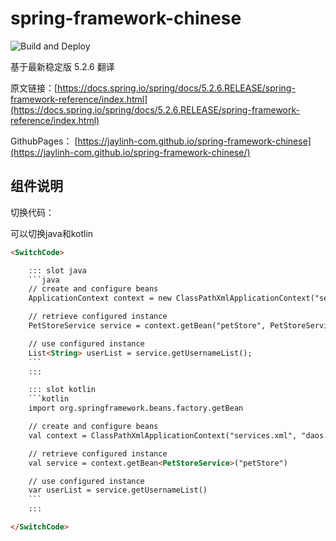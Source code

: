 # spring-framework-chinese

![Build and Deploy](https://github.com/jaylinh-com/spring-framework-chinese/workflows/Build%20and%20Deploy/badge.svg)


基于最新稳定版 5.2.6 翻译


原文链接：[https://docs.spring.io/spring/docs/5.2.6.RELEASE/spring-framework-reference/index.html](https://docs.spring.io/spring/docs/5.2.6.RELEASE/spring-framework-reference/index.html)

GithubPages： [https://jaylinh-com.github.io/spring-framework-chinese](https://jaylinh-com.github.io/spring-framework-chinese/)

## 组件说明

切换代码：

可以切换java和kotlin

```html
<SwitchCode>

    ::: slot java
    ```java
    // create and configure beans
    ApplicationContext context = new ClassPathXmlApplicationContext("services.xml", "daos.xml");

    // retrieve configured instance
    PetStoreService service = context.getBean("petStore", PetStoreService.class);

    // use configured instance
    List<String> userList = service.getUsernameList();
    ```
    :::

    ::: slot kotlin
    ```kotlin
    import org.springframework.beans.factory.getBean

    // create and configure beans
    val context = ClassPathXmlApplicationContext("services.xml", "daos.xml")

    // retrieve configured instance
    val service = context.getBean<PetStoreService>("petStore")

    // use configured instance
    var userList = service.getUsernameList()
    ```
    :::

</SwitchCode>
```
